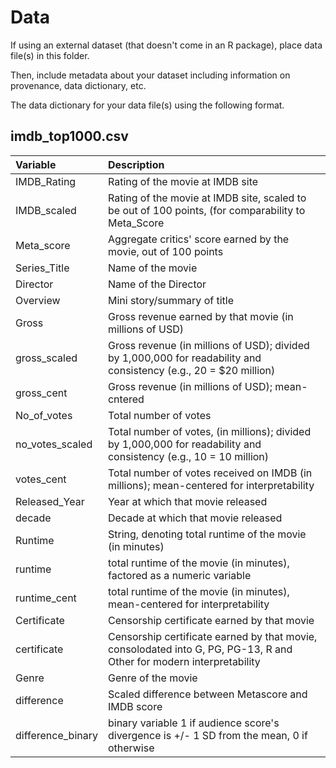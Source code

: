 # Data

If using an external dataset (that doesn't come in an R package), place data file(s) in this folder.

Then, include metadata about your dataset including information on provenance, data dictionary, etc.

The data dictionary for your data file(s) using the following format.

## imdb_top1000.csv

| Variable  | Description               |
|:----------|:--------------------------|
| IMDB_Rating | Rating of the movie at IMDB site |
| IMDB_scaled | Rating of the movie at IMDB site, scaled to be out of 100 points, (for comparability to Meta_Score |
| Meta_score | Aggregate critics' score earned by the movie, out of 100 points |
| Series_Title | Name of the movie |
| Director | Name of the Director |
| Overview | Mini story/summary of title |
| Gross | Gross revenue earned by that movie (in millions of USD)|
| gross_scaled | Gross revenue (in millions of USD); divided by 1,000,000 for readability and consistency (e.g., 20 = $20 million) |
| gross_cent  | Gross revenue (in millions of USD); mean-cntered |
| No_of_votes | Total number of votes  |
| no_votes_scaled | Total number of votes, (in millions); divided by 1,000,000 for readability and consistency (e.g., 10 = 10 million) |
| votes_cent | Total number of votes received on IMDB (in millions); mean-centered for interpretability  |
| Released_Year  | Year at which that movie released |
| decade  | Decade at which that movie released |
| Runtime | String, denoting total runtime of the movie (in minutes) |
| runtime | total runtime of the movie (in minutes), factored as a numeric variable |
| runtime_cent | total runtime of the movie (in minutes), mean-centered for interpretability |
| Certificate | Censorship certificate earned by that movie |
| certificate | Censorship certificate earned by that movie, consolodated into G, PG, PG-13, R and Other for modern interpretability |
| Genre | Genre of the movie |
| difference | Scaled difference between Metascore and IMDB score |
| difference_binary | binary variable 1 if audience score's divergence is +/- 1 SD from the mean, 0 if otherwise |


